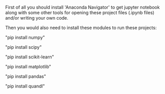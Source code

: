 
First of all you should install 'Anaconda Navigator' to get jupyter notebook along with some other tools for opening these project files (.ipynb files) and/or writing your own code.

Then you would also need to install these modules to run these projects:

"pip install numpy"

"pip install scipy"

"pip install scikit-learn"

"pip install matplotlib"

"pip install pandas"

"pip install quandl"